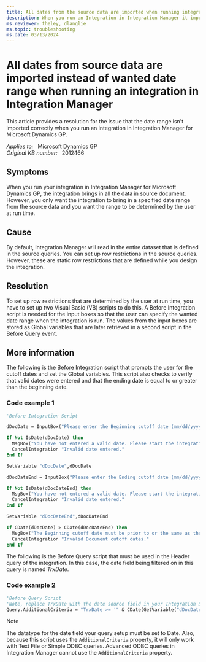 ```yaml
---
title: All dates from the source data are imported when running integration
description: When you run an Integration in Integration Manager it imports in all dates from the source data instead of just the date range that you want. Provides a resolution.
ms.reviewer: theley, dlanglie
ms.topic: troubleshooting
ms.date: 03/13/2024
---
```

# All dates from source data are imported instead of wanted date range when running an integration in Integration Manager

This article provides a resolution for the issue that the date range isn't imported correctly when you run an integration in Integration Manager for Microsoft Dynamics GP.

_Applies to:_ &nbsp; Microsoft Dynamics GP  
_Original KB number:_ &nbsp; 2012466

## Symptoms

When you run your integration in Integration Manager for Microsoft Dynamics GP, the integration brings in all the data in source document. However, you only want the integration to bring in a specified date range from the source data and you want the range to be determined by the user at run time.

## Cause

By default, Integration Manager will read in the entire dataset that is defined in the source queries. You can set up row restrictions in the source queries. However, these are static row restrictions that are defined while you design the integration.

## Resolution

To set up row restrictions that are determined by the user at run time, you have to set up two Visual Basic (VB) scripts to do this. A Before Integration script is needed for the input boxes so that the user can specify the wanted date range when the integration is run. The values from the input boxes are stored as Global variables that are later retrieved in a second script in the Before Query event.

## More information

The following is the Before Integration script that prompts the user for the cutoff dates and set the Global variables. This script also checks to verify that valid dates were entered and that the ending date is equal to or greater than the beginning date.

### Code example 1

```vb
'Before Integration Script

dDocDate = InputBox("Please enter the Beginning cutoff date (mm/dd/yyyy).")

If Not IsDate(dDocDate) then
  MsgBox("You have not entered a valid date. Please start the integration again.")
  CancelIntegration "Invalid date entered."
End If

SetVariable "dDocDate",dDocDate

dDocDateEnd = InputBox("Please enter the Ending cutoff date (mm/dd/yyyy).")

If Not IsDate(dDocDateEnd) then
  MsgBox("You have not entered a valid date. Please start the integration again.")
  CancelIntegration "Invalid date entered."
End If

SetVariable "dDocDateEnd",dDocDateEnd

If CDate(dDocDate) > CDate(dDocDateEnd) Then
  MsgBox("The Beginning cutoff date must be prior to or the same as the Ending cutoff date.")
  CancelIntegration "Invalid Document cutoff dates."
End If
```

The following is the Before Query script that must be used in the Header query of the integration. In this case, the date field being filtered on in this query is named *TrxDate*.

### Code example 2

```vb
'Before Query Script
'Note, replace TrxDate with the date source field in your Integration Source File.
Query.AdditionalCriteria = "TrxDate >= '" & CDate(GetVariable("dDocDate")) & "' AND TrxDate <= '" & CDate(GetVariable("dDocDateEnd")) & "'"
```

> [!NOTE]
> The datatype for the date field your query setup must be set to Date. Also, because this script uses the `AdditionalCriteria` property, it will only work with Text File or Simple ODBC queries. Advanced ODBC queries in Integration Manager cannot use the `AdditionalCriteria` property.
